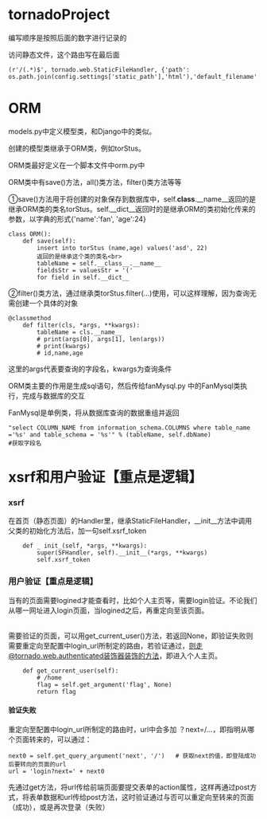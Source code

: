 # tornadoProject
编写顺序是按照后面的数字进行记录的

访问静态文件，这个路由写在最后面
```
(r'/(.*)$', tornado.web.StaticFileHandler, {'path': os.path.join(config.settings['static_path'],'html'),'default_filename':'index.html'})
```

# ORM
models.py中定义模型类，和Django中的类似。

创建的模型类继承于ORM类，例如torStus。

ORM类最好定义在一个脚本文件中orm.py中

ORM类中有save()方法，all()类方法，filter()类方法等等

①save()方法用于将创建的对象保存到数据库中，self.____class____.__name__返回的是继承ORM类的类名torStus。self.__dict__返回时的是继承ORM的类初始化传来的参数，以字典的形式{'name':'fan', 'age':24} <br>

```
class ORM():
    def save(self):
        insert into torStus (name,age) values('asd', 22)
        返回的是继承这个类的类名<br>
        tableName = self.__class__.__name__
        fieldsStr = valuesStr = '('
        for field in self.__dict__
```

②filter()类方法，通过继承类torStus.filter(...)使用，可以这样理解，因为查询无需创建一个具体的对象<br>
```
@classmethod
    def filter(cls, *args, **kwargs):
        tableName = cls.__name__
        # print(args[0], args[1], len(args))
        # print(kwargs)
        # id,name,age
```

这里的args代表要查询的字段名，kwargs为查询条件<br>

ORM类主要的作用是生成sql语句，然后传给fanMysql.py 中的FanMysql类执行，完成与数据库的交互<br>

FanMysql是单例类，将从数据库查询的数据重组并返回<br>
```
"select COLUMN_NAME from information_schema.COLUMNS where table_name ='%s' and table_schema = '%s'" % (tableName, self.dbName)
#获取字段名
```

# xsrf和用户验证【重点是逻辑】 
### xsrf
在首页（静态页面）的Handler里，继承StaticFileHandler，__init__方法中调用父类的初始化方法后，加一句self.xsrf_token <br>

```
    def _ init_(self, *args, **kwargs):
        super(SFHandler, self).__init__(*args, **kwargs)
        self.xsrf_token
```

### 用户验证【重点是逻辑】
当有的页面需要logined才能查看时，比如个人主页等，需要login验证。不论我们从哪一网址进入login页面，当logined之后，再重定向至该页面。<br><br>

需要验证的页面，可以用get_current_user()方法，若返回None，即验证失败则需要重定向至配置中login_url所制定的路由，若验证通过，则走@tornado.web.authenticated装饰器装饰的方法，即进入个人主页。
```
    def get_current_user(self):
        # /home
        flag = self.get_argument('flag', None)
        return flag
```

#### 验证失败
重定向至配置中login_url所制定的路由时，url中会多加 ？next=/...，即指明从哪个页面转来的，可以通过：
```
next0 = self.get_query_argument('next', '/')   # 获取next的值，即登陆成功后要转向的页面的url
url = 'login?next=' + next0
```
先通过get方法，将url传给前端页面要提交表单的action属性，这样再通过post方式，将表单数据和url传给post方法，这时验证通过与否可以重定向至转来的页面（成功），或是再次登录（失败）
